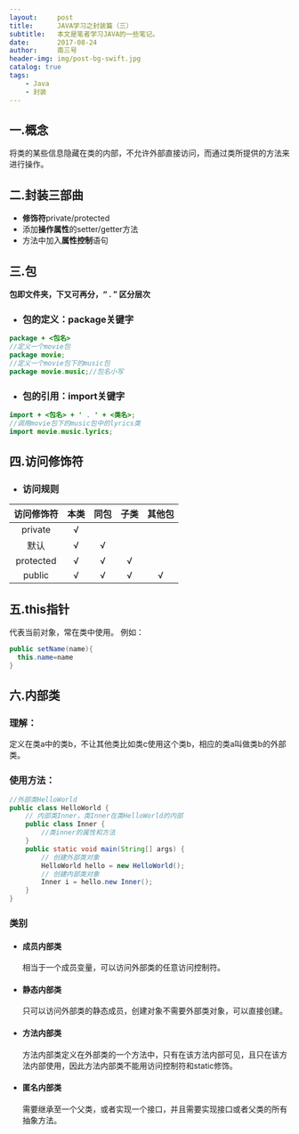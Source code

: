 ```yaml
---
layout:     post
title:      JAVA学习之封装篇（三）
subtitle:   本文是笔者学习JAVA的一些笔记。
date:       2017-08-24
author:     南三号
header-img: img/post-bg-swift.jpg
catalog: true
tags:
    - Java
    - 封装
---
```


## 一.概念
将类的某些信息隐藏在类的内部，不允许外部直接访问，而通过类所提供的方法来进行操作。
## 二.封装三部曲
- **修饰符**private/protected
- 添加**操作属性**的setter/getter方法
- 方法中加入**属性控制**语句

## 三.包
**包即文件夹，下又可再分，“ . ” 区分层次**
- ### 包的定义：**package**关键字
```java
package + <包名>
//定义一个movie包
package movie;
//定义一个movie包下的music包
package movie.music;//包名小写
```
- ### 包的引用：**import**关键字
```java
import + <包名> + ' . ' + <类名>;
//调用movie包下的music包中的lyrics类
import movie.music.lyrics;
```

## 四.访问修饰符
- ### 访问规则

|访问修饰符|本类|同包|子类|其他包|
|:-:|:-:|:-:|:-:|:-:|
|private|√||||
|默认|√|√|||
|protected|√|√|√||
|public|√|√|√|√|

## 五.this指针
代表当前对象，常在类中使用。
例如：
```java
public setName(name){
  this.name=name
}
```

## 六.内部类
### 理解：
定义在类a中的类b，不让其他类比如类c使用这个类b，相应的类a叫做类b的外部类。
### 使用方法：

```java
//外部类HelloWorld
public class HelloWorld {
    // 内部类Inner，类Inner在类HelloWorld的内部
    public class Inner {
        //类inner的属性和方法
	}
	public static void main(String[] args) {
        // 创建外部类对象
		HelloWorld hello = new HelloWorld();
        // 创建内部类对象
		Inner i = hello.new Inner();
	}
}
```
### 类别
- #### **成员内部类**

  相当于一个成员变量，可以访问外部类的任意访问控制符。

- #### **静态内部类**

  只可以访问外部类的静态成员，创建对象不需要外部类对象，可以直接创建。

- #### **方法内部类**

  方法内部类定义在外部类的一个方法中，只有在该方法内部可见，且只在该方法内部使用，因此方法内部类不能用访问控制符和static修饰。

- #### **匿名内部类**

  需要继承至一个父类，或者实现一个接口，并且需要实现接口或者父类的所有抽象方法。